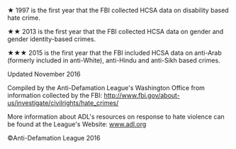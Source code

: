 ★ 1997 is the first year that the FBI collected HCSA data on disability based hate crime. 
 
★★ 2013 is the first year that the FBI collected HCSA data on gender and gender identity-based crimes.

★★★ 2015 is the first year that the FBI included HCSA data on anti-Arab (formerly included in anti-White), anti-Hindu and anti-Sikh based crimes.

Updated November 2016 

Compiled by the Anti-Defamation League's Washington Office from information collected by the FBI: http://www.fbi.gov/about-us/investigate/civilrights/hate_crimes/ 

More information about ADL's resources on response to hate violence can be found at the League's Website: www.adl.org

©️Anti-Defamation League 2016

